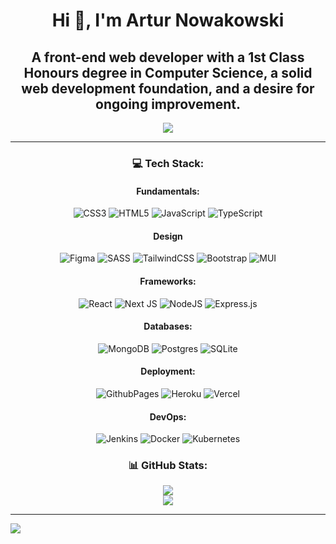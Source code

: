 <div align="center">
  <h1>Hi 👋, I'm Artur Nowakowski</h1>
  <h2>A front-end web developer with a 1st Class Honours degree in Computer Science, a solid web development foundation, and a desire for ongoing improvement.</h3>
</div>

<div align="center">

  ![](https://profile-readme-generator.com/assets/snake.svg)
</div>

<div align="center">

---
  <h3>💻 Tech Stack:</h3>

  <div>
    <h4>Fundamentals:</h4>
    
  ![CSS3](https://img.shields.io/badge/css3-%231572B6.svg?style=for-the-badge&logo=css3&logoColor=white)
  ![HTML5](https://img.shields.io/badge/html5-%23E34F26.svg?style=for-the-badge&logo=html5&logoColor=white)
  ![JavaScript](https://img.shields.io/badge/javascript-%23323330.svg?style=for-the-badge&logo=javascript&logoColor=%23F7DF1E)
  ![TypeScript](https://img.shields.io/badge/typescript-%23007ACC.svg?style=for-the-badge&logo=typescript&logoColor=white)
  </div>

  <div>
    <h4>Design</h4>
    
  ![Figma](https://img.shields.io/badge/figma-%23F24E1E.svg?style=for-the-badge&logo=figma&logoColor=white)
  ![SASS](https://img.shields.io/badge/SASS-hotpink.svg?style=for-the-badge&logo=SASS&logoColor=white)
  ![TailwindCSS](https://img.shields.io/badge/tailwindcss-%2338B2AC.svg?style=for-the-badge&logo=tailwind-css&logoColor=white)
  ![Bootstrap](https://img.shields.io/badge/bootstrap-%238511FA.svg?style=for-the-badge&logo=bootstrap&logoColor=white) 
  ![MUI](https://img.shields.io/badge/MUI-%230081CB.svg?style=for-the-badge&logo=mui&logoColor=white)
  </div>

  <div>
    <h4>Frameworks:</h4>
    
  ![React](https://img.shields.io/badge/react-%2320232a.svg?style=for-the-badge&logo=react&logoColor=%2361DAFB)
  ![Next JS](https://img.shields.io/badge/Next-black?style=for-the-badge&logo=next.js&logoColor=white)
  ![NodeJS](https://img.shields.io/badge/node.js-6DA55F?style=for-the-badge&logo=node.js&logoColor=white)
  ![Express.js](https://img.shields.io/badge/express.js-%23404d59.svg?style=for-the-badge&logo=express&logoColor=%2361DAFB)
  </div>

  <div>
  <h4>Databases:</h4>

  ![MongoDB](https://img.shields.io/badge/MongoDB-%234ea94b.svg?style=for-the-badge&logo=mongodb&logoColor=white)
  ![Postgres](https://img.shields.io/badge/postgres-%23316192.svg?style=for-the-badge&logo=postgresql&logoColor=white)
  ![SQLite](https://img.shields.io/badge/sqlite-%2307405e.svg?style=for-the-badge&logo=sqlite&logoColor=white)
  </div>

  <div>
    <h4>Deployment:</h4>

  ![GithubPages](https://img.shields.io/badge/github%20pages-121013?style=for-the-badge&logo=github&logoColor=white)
  ![Heroku](https://img.shields.io/badge/heroku-%23430098.svg?style=for-the-badge&logo=heroku&logoColor=white)
  ![Vercel](https://img.shields.io/badge/vercel-%23000000.svg?style=for-the-badge&logo=vercel&logoColor=white)
  </div>

  <div>
    <h4>DevOps:</h4>

  ![Jenkins](https://img.shields.io/badge/jenkins-%232C5263.svg?style=for-the-badge&logo=jenkins&logoColor=white)
  ![Docker](https://img.shields.io/badge/docker-%230db7ed.svg?style=for-the-badge&logo=docker&logoColor=white)
  ![Kubernetes](https://img.shields.io/badge/kubernetes-%23326ce5.svg?style=for-the-badge&logo=kubernetes&logoColor=white)
  </div>
</div>

<div align="center">
  <h3>📊 GitHub Stats:</h3>
  
![](https://github-readme-streak-stats.herokuapp.com/?user=ArturN31&theme=react&hide_border=false)<br/>
![](https://github-readme-stats.vercel.app/api/top-langs/?username=ArturN31&theme=react&hide_border=false&include_all_commits=true&count_private=true&layout=compact)
</div>

---
[![](https://visitcount.itsvg.in/api?id=ArturN31&icon=5&color=12)](https://visitcount.itsvg.in)
